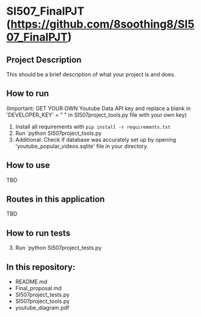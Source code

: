# SI507_FinalPJT (https://github.com/8soothing8/SI507_FinalPJT)

## Project Description

This should be a brief description of what your project is and does.

## How to run  
(Important: GET YOUR OWN Youtube Data API key and replace a blank in 'DEVELOPER_KEY' = " " in SI507project_tools.py file with your own key)
1. Install all requirements with `pip install -r requirements.txt`
2. Run `python SI507project_tools.py
3. Additional: Check if database was accurately set up by opening 'youtube_popular_videos.sqlite' file in your directory.  

## How to use  

TBD

## Routes in this application   

TBD

## How to run tests
3. Run `python SI507project_tests.py 

## In this repository:
- README.md
- Final_proposal.md	
- SI507project_tests.py	
- SI507project_tools.py	
- youtube_diagram.pdf
